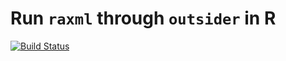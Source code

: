 # Run `raxml` through `outsider` in R
[![Build Status](https://travis-ci.org/DomBennett/om..raxml..8.2.12.pthreads.sse3.svg?branch=master)](https://travis-ci.org/DomBennett/om..raxml..8.2.12.pthreads.sse3)
